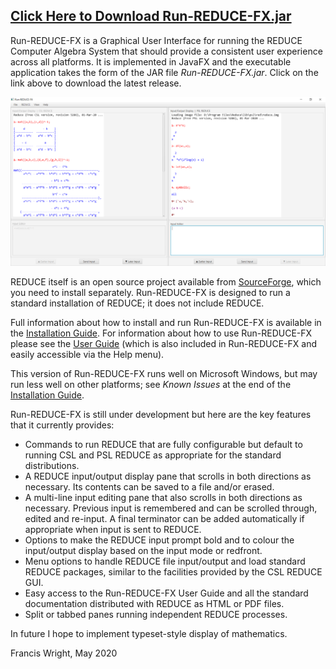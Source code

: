 ## [Click Here to Download Run-REDUCE-FX.jar](https://github.com/fjwright/Run-REDUCE-FX/releases/latest/download/Run-REDUCE-FX.jar)

Run-REDUCE-FX is a Graphical User Interface for running the REDUCE
Computer Algebra System that should provide a consistent user
experience across all platforms.  It is implemented in JavaFX and the
executable application takes the form of the JAR file
*Run-REDUCE-FX.jar*.  Click on the link above to download the latest
release.

![Run-REDUCE-FX screen shot](Run-REDUCE-FX.png "Run-REDUCE-FX screen shot")

REDUCE itself is an open source project available from
[SourceForge](https://sourceforge.net/projects/reduce-algebra/), which
you need to install separately.  Run-REDUCE-FX is designed to run a
standard installation of REDUCE; it does not include REDUCE.

Full information about how to install and run Run-REDUCE-FX is
available in the [Installation Guide](InstallationGuide.md).  For
information about how to use Run-REDUCE-FX please see the [User
Guide](https://github.com/fjwright/Run-REDUCE-FX/blob/master/src/fjwright/runreduce/UserGuide.html) (which is also included
in Run-REDUCE-FX and easily accessible via the Help menu).

This version of Run-REDUCE-FX runs well on Microsoft Windows, but may
run less well on other platforms; see *Known Issues* at the end
of the [Installation Guide](InstallationGuide.md).

Run-REDUCE-FX is still under development but here are the key features
that it currently provides:

* Commands to run REDUCE that are fully configurable but default to
  running CSL and PSL REDUCE as appropriate for the standard
  distributions.
* A REDUCE input/output display pane that scrolls in both directions
  as necessary.  Its contents can be saved to a file and/or erased.
* A multi-line input editing pane that also scrolls in both directions
  as necessary.  Previous input is remembered and can be scrolled
  through, edited and re-input.  A final terminator can be added
  automatically if appropriate when input is sent to REDUCE.
* Options to make the REDUCE input prompt bold and to colour the
  input/output display based on the input mode or redfront.
* Menu options to handle REDUCE file input/output and load standard
  REDUCE packages, similar to the facilities provided by the CSL
  REDUCE GUI.
* Easy access to the Run-REDUCE-FX User Guide and all the standard
  documentation distributed with REDUCE as HTML or PDF files.
* Split or tabbed panes running independent REDUCE processes.

In future I hope to implement typeset-style display of mathematics.

Francis Wright, May 2020
